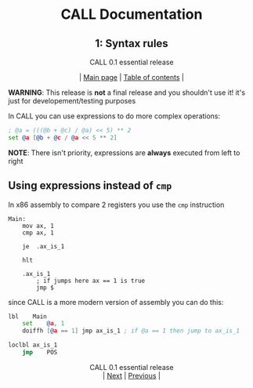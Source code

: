 <div align="center">

# CALL Documentation
## 1: Syntax rules
CALL 0.1 essential release<BR>

| [Main page](../README.md) | [Table of contents](./README.md) |

</div>

**WARNING**: This release is **not** a final release and you shouldn't use it!
it's just for developement/testing purposes

In CALL you can use expressions to do more complex operations:
```asm
; @a = (((@b + @c) / @a) << 5) ** 2
set @a [@b + @c / @a << 5 ** 2]
```
**NOTE**: There isn't priority, expressions are **always** executed from
left to right

## Using expressions instead of `cmp`
In x86 assembly to compare 2 registers you use the `cmp` instruction
```
Main:
    mov ax, 1
    cmp ax, 1

    je  .ax_is_1

    hlt

    .ax_is_1
        ; if jumps here ax == 1 is true
        jmp $
```
since CALL is a more modern version of assembly you can do this:
```asm
lbl    Main
    set    @a, 1
    doiffh [@a == 1] jmp ax_is_1 ; if @a == 1 then jump to ax_is_1

loclbl ax_is_1
    jmp    POS

```

<div align="center">

CALL 0.1 essential release<BR>
| [Next](../README.md) | [Previous](./README.md) |

</div>
